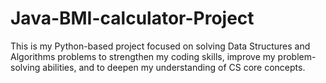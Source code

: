 # Java-BMI-calculator-Project
This is my Python-based project focused on solving Data Structures and Algorithms problems to strengthen my coding skills, improve my problem-solving abilities, and to deepen my understanding of CS core concepts.
